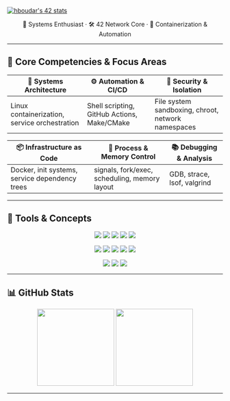 [![hboudar's 42 stats](https://badge.mediaplus.ma/binary/hboudar)](https://github.com/oakoudad/badge42)

<p align="center">
  🧠 Systems Enthusiast · 🛠️ 42 Network Core · 🧩 Containerization & Automation
</p>

---

## 🧠 Core Competencies & Focus Areas

| 🧩 Systems Architecture     | ⚙️ Automation & CI/CD       | 🔐 Security & Isolation     |
|-----------------------------|-----------------------------|-----------------------------|
| Linux containerization, service orchestration | Shell scripting, GitHub Actions, Make/CMake | File system sandboxing, chroot, network namespaces |

| 📦 Infrastructure as Code | 🧵 Process & Memory Control | 📚 Debugging & Analysis     |
|---------------------------|-----------------------------|-----------------------------|
| Docker, init systems, service dependency trees | signals, fork/exec, scheduling, memory layout | GDB, strace, lsof, valgrind |

---

## 🔧 Tools & Concepts

<!-- Row 1: Core Tools -->
<p align="center">
  <img src="https://img.shields.io/badge/Linux-FCC624?style=for-the-badge&logo=linux&logoColor=black" />
  <img src="https://img.shields.io/badge/Docker-2496ED?style=for-the-badge&logo=docker&logoColor=white" />
  <img src="https://img.shields.io/badge/Bash-4EAA25?style=for-the-badge&logo=gnu-bash&logoColor=white" />
  <img src="https://img.shields.io/badge/GDB-306998?style=for-the-badge&logo=c&logoColor=white" />
  <img src="https://img.shields.io/badge/Makefile-0696D7?style=for-the-badge&logo=gnubash&logoColor=white" />
</p>

<!-- Row 2: Concepts -->
<p align="center">
  <img src="https://img.shields.io/badge/Processes%20%26%20Signals-555?style=for-the-badge" />
  <img src="https://img.shields.io/badge/Namespaces%20%7C%20Chroot-555?style=for-the-badge" />
  <img src="https://img.shields.io/badge/Memory%20Layout-555?style=for-the-badge" />
  <img src="https://img.shields.io/badge/Build%20Systems-555?style=for-the-badge" />
  <img src="https://img.shields.io/badge/Debugging%20Tools-555?style=for-the-badge" />
</p>

<!-- Row 3: CI/CD -->
<p align="center">
  <img src="https://img.shields.io/badge/GitHub_Actions-2088FF?style=for-the-badge&logo=github-actions&logoColor=white" />
  <img src="https://img.shields.io/badge/Automation-444?style=for-the-badge" />
  <img src="https://img.shields.io/badge/Systemd-0078D4?style=for-the-badge&logo=linux&logoColor=white" />
</p>


---


## 📊 GitHub Stats

<div align="center">
  <img height="180em" src="https://github-readme-stats.vercel.app/api?username=hboudar&show_icons=true&theme=radical&include_all_commits=true&count_private=true"/>
  <img height="180em" src="https://github-readme-stats.vercel.app/api/top-langs/?username=hboudar&layout=compact&theme=radical"/>
</div>

---

